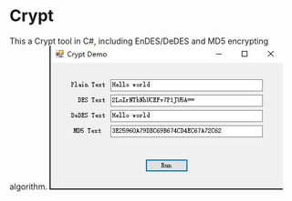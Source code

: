# Crypt
This a Crypt tool in C#, including EnDES/DeDES and MD5 encrypting algorithm.
<img src="demo.jpg">
